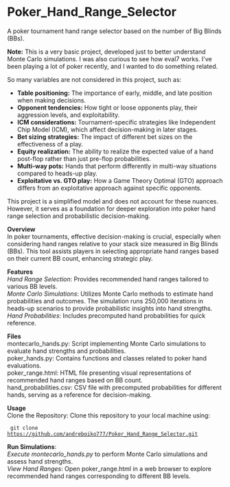 # Poker_Hand_Range_Selector <br>
A poker tournament hand range selector based on the number of Big Blinds (BBs). <br>
<p><strong>Note:</strong> This is a very basic project, developed just to better understand Monte Carlo simulations. I was also curious to see how eval7 works. I've been playing a lot of poker recently, and I wanted to do something related.</p>

<p>So many variables are not considered in this project, such as:</p>
<ul>
    <li><strong>Table positioning:</strong> The importance of early, middle, and late position when making decisions.</li>
    <li><strong>Opponent tendencies:</strong> How tight or loose opponents play, their aggression levels, and exploitability.</li>
    <li><strong>ICM considerations:</strong> Tournament-specific strategies like Independent Chip Model (ICM), which affect decision-making in later stages.</li>
    <li><strong>Bet sizing strategies:</strong> The impact of different bet sizes on the effectiveness of a play.</li>
    <li><strong>Equity realization:</strong> The ability to realize the expected value of a hand post-flop rather than just pre-flop probabilities.</li>
    <li><strong>Multi-way pots:</strong> Hands that perform differently in multi-way situations compared to heads-up play.</li>
    <li><strong>Exploitative vs. GTO play:</strong> How a Game Theory Optimal (GTO) approach differs from an exploitative approach against specific opponents.</li>
</ul>

<p>This project is a simplified model and does not account for these nuances. However, it serves as a foundation for deeper exploration into poker hand range selection and probabilistic decision-making.</p>

**Overview** <br>
In poker tournaments, effective decision-making is crucial, especially when considering hand ranges relative to your stack size measured in Big Blinds (BBs). This tool assists players in selecting appropriate hand ranges based on their current BB count, enhancing strategic play.

**Features** <br>
_Hand Range Selection_: Provides recommended hand ranges tailored to various BB levels. <br>
_Monte Carlo Simulations_: Utilizes Monte Carlo methods to estimate hand probabilities and outcomes. The simulation runs 250,000 iterations in heads-up scenarios to provide probabilistic insights into hand strengths. <br>
_Hand Probabilities_: Includes precomputed hand probabilities for quick reference.

**Files** <br>
montecarlo_hands.py: Script implementing Monte Carlo simulations to evaluate hand strengths and probabilities.<br>
poker_hands.py: Contains functions and classes related to poker hand evaluations.<br>
poker_range.html: HTML file presenting visual representations of recommended hand ranges based on BB count.<br>
hand_probabilities.csv: CSV file with precomputed probabilities for different hands, serving as a reference for decision-making.<br>

**Usage** <br>
Clone the Repository: Clone this repository to your local machine using:

<code> git clone https://github.com/andreboiko777/Poker_Hand_Range_Selector.git </code>


**Run Simulations**: <br>
_Execute montecarlo_hands.py_ to perform Monte Carlo simulations and assess hand strengths. <br>
_View Hand Ranges_: Open poker_range.html in a web browser to explore recommended hand ranges corresponding to different BB levels.
